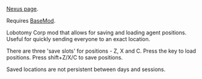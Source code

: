 [Nexus page](https://www.nexusmods.com/lobotomycorporation/mods/378/?tab=description).

Requires [BaseMod](https://www.nexusmods.com/lobotomycorporation/mods/2).

Lobotomy Corp mod that allows for saving and loading agent positions. Useful for quickly sending everyone to an exact location.

There are three 'save slots' for positions - Z, X and C. Press the key to load positions. Press shift+Z/X/C to save positions.

Saved locations are not persistent between days and sessions.
